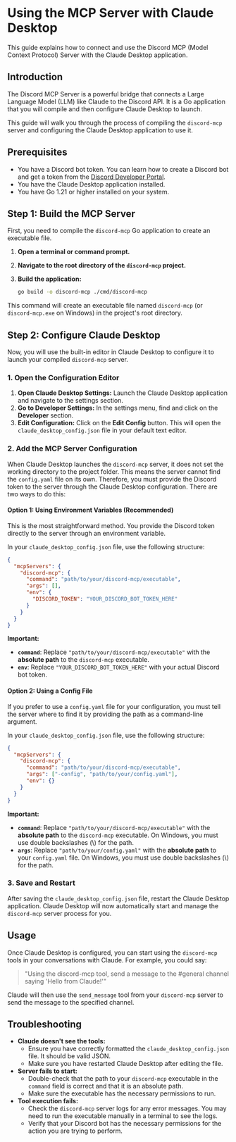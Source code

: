 # Using the MCP Server with Claude Desktop

This guide explains how to connect and use the Discord MCP (Model Context Protocol) Server with the Claude Desktop application.

## Introduction

The Discord MCP Server is a powerful bridge that connects a Large Language Model (LLM) like Claude to the Discord API. It is a Go application that you will compile and then configure Claude Desktop to launch.

This guide will walk you through the process of compiling the `discord-mcp` server and configuring the Claude Desktop application to use it.

## Prerequisites

* You have a Discord bot token. You can learn how to create a Discord bot and get a token from the [Discord Developer Portal](https://discord.com/developers/docs/intro).
* You have the Claude Desktop application installed.
* You have Go 1.21 or higher installed on your system.

## Step 1: Build the MCP Server

First, you need to compile the `discord-mcp` Go application to create an executable file.

1.  **Open a terminal or command prompt.**
2.  **Navigate to the root directory of the `discord-mcp` project.**
3.  **Build the application:**

    ```bash
    go build -o discord-mcp ./cmd/discord-mcp
    ```

This command will create an executable file named `discord-mcp` (or `discord-mcp.exe` on Windows) in the project's root directory.

## Step 2: Configure Claude Desktop

Now, you will use the built-in editor in Claude Desktop to configure it to launch your compiled `discord-mcp` server.

### 1. Open the Configuration Editor

1.  **Open Claude Desktop Settings:** Launch the Claude Desktop application and navigate to the settings section.
2.  **Go to Developer Settings:** In the settings menu, find and click on the **Developer** section.
3.  **Edit Configuration:** Click on the **Edit Config** button. This will open the `claude_desktop_config.json` file in your default text editor.

### 2. Add the MCP Server Configuration

When Claude Desktop launches the `discord-mcp` server, it does not set the working directory to the project folder. This means the server cannot find the `config.yaml` file on its own. Therefore, you must provide the Discord token to the server through the Claude Desktop configuration. There are two ways to do this:

#### Option 1: Using Environment Variables (Recommended)

This is the most straightforward method. You provide the Discord token directly to the server through an environment variable.

In your `claude_desktop_config.json` file, use the following structure:

```json
{
  "mcpServers": {
    "discord-mcp": {
      "command": "path/to/your/discord-mcp/executable",
      "args": [],
      "env": {
        "DISCORD_TOKEN": "YOUR_DISCORD_BOT_TOKEN_HERE"
      }
    }
  }
}
```

**Important:**

*   **`command`**: Replace `"path/to/your/discord-mcp/executable"` with the **absolute path** to the `discord-mcp` executable.
*   **`env`**: Replace `"YOUR_DISCORD_BOT_TOKEN_HERE"` with your actual Discord bot token.

#### Option 2: Using a Config File

If you prefer to use a `config.yaml` file for your configuration, you must tell the server where to find it by providing the path as a command-line argument.

In your `claude_desktop_config.json` file, use the following structure:

```json
{
  "mcpServers": {
    "discord-mcp": {
      "command": "path/to/your/discord-mcp/executable",
      "args": ["-config", "path/to/your/config.yaml"],
      "env": {}
    }
  }
}
```

**Important:**

*   **`command`**: Replace `"path/to/your/discord-mcp/executable"` with the **absolute path** to the `discord-mcp` executable. On Windows, you must use double backslashes (\\) for the path.
*   **`args`**: Replace `"path/to/your/config.yaml"` with the **absolute path** to your `config.yaml` file. On Windows, you must use double backslashes (\\) for the path.



### 3. Save and Restart

After saving the `claude_desktop_config.json` file, restart the Claude Desktop application. Claude Desktop will now automatically start and manage the `discord-mcp` server process for you.

## Usage

Once Claude Desktop is configured, you can start using the `discord-mcp` tools in your conversations with Claude. For example, you could say:

> "Using the discord-mcp tool, send a message to the #general channel saying 'Hello from Claude!'"

Claude will then use the `send_message` tool from your `discord-mcp` server to send the message to the specified channel.

## Troubleshooting

*   **Claude doesn't see the tools:**
    *   Ensure you have correctly formatted the `claude_desktop_config.json` file. It should be valid JSON.
    *   Make sure you have restarted Claude Desktop after editing the file.
*   **Server fails to start:**
    *   Double-check that the path to your `discord-mcp` executable in the `command` field is correct and that it is an absolute path.
    *   Make sure the executable has the necessary permissions to run.
*   **Tool execution fails:**
    *   Check the `discord-mcp` server logs for any error messages. You may need to run the executable manually in a terminal to see the logs.
    *   Verify that your Discord bot has the necessary permissions for the action you are trying to perform.